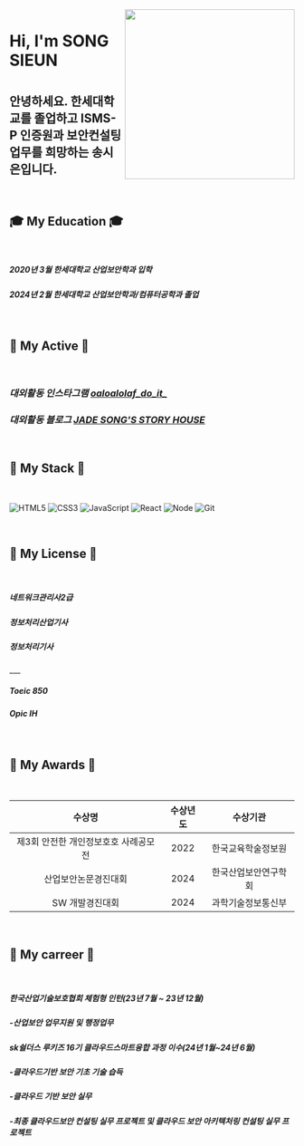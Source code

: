 <img align="right" src="https://postfiles.pstatic.net/MjAyMzA0MjNfMTI4/MDAxNjgyMjQ2ODcwNzc2.QXMRRKnuXvgCn-sr_VwfOLmI5pcJTg955BqXxJ1pbEwg.RE-pF2IO2MatwfX5ip9bQxk5A86dOhbXPscqhSpfl-wg.JPEG.0504jade/IMG_5859.jpg?type=w773" width="300"/>

<h1> Hi, I'm SONG SIEUN <h1/> 
 <H2>안녕하세요. 한세대학교를 졸업하고 ISMS-P 인증원과 보안컨설팅 업무를 희망하는 송시은입니다. </H2>
 <BR />
  <H2> 🎓 My Education 🎓</h2><BR />
<h5>2020년 3월 한세대학교 산업보안학과 입학</h5>
<h5>2024년 2월 한세대학교 산업보안학과/컴퓨터공학과 졸업</h5>
 
 <BR />
  <H2> 📕 My Active 📕</h2><BR />
<p>
  <em>
    <h3>
      대외활동 인스타그램
      <a href="https://instagram.com/olaolaolaf_do_it?igshid=YmMyMTA2M2Y=">
        oaloalolaf_do_it_ 
      </a>
    </h3>
    <em>
      <h3>
        대외활동 블로그 
        <a href="https://blog.naver.com/0504jade">
          JADE SONG'S STORY HOUSE
 </a>
</h3>
 </em>
 </em>
 </p>
  
  <BR />
  <H2> 📗 My Stack 📗</h2><BR />
  
![HTML5](https://img.shields.io/badge/-HTML5-F05032?style=for-the-badge&logo=html5&logoColor=ffffff)
![CSS3](https://img.shields.io/badge/-CSS3-007ACC?style=for-the-badge&logo=css3)
![JavaScript](https://img.shields.io/badge/-JavaScript-%23F7F1C?style=for-the-badge&logo=javascript&logoColor=000000&labelColor=%2370F1C6color=%23FFCESA)
![React](https://img.shields.io/badge/-React-222222?style=for-the-badge&logo=react)
![Node](https://img.shields.io/badge/-Nodejs-43853d?style=for-the-badge&logo=Node.js&logoColor=white)
![Git](https://img.shields.io/badge/-Git-F05032?style=for-the-badge&logo=git&logoColor=ffffff)


  <BR />
  <H2> 📘 My License 📘</h2><BR />
<h5>네트워크관리사2급</h5>
<h5>정보처리산업기사</h5>
<h5>정보처리기사</h5>
 ___
 <h5>Toeic 850</h5>
 <h5>Opic IH</h5>
  
  <BR />
  <H2> 📙 My Awards 📙</h2><BR />
  
|수상명|수상년도|수상기관|
|:--:|:--:|:--:|
|제3회 안전한 개인정보호호 사례공모전|2022|한국교육학술정보원|
|산업보안논문경진대회|2024|한국산업보안연구학회|
|SW 개발경진대회|2024|과학기술정보통신부|


<BR />
  <H2> 📘 My carreer 📘</h2><BR />
<h5>한국산업기술보호협회 체험형 인턴(23년 7월 ~ 23년 12월)</h5>
<h5>-산업보안 업무지원 및 행정업무</h5>
<h5>sk쉴더스 루키즈 16기 클라우드스마트융합 과정 이수(24년 1월~24년 6월)</h5>
<h5>-클라우드기반 보안 기초 기술 습득</h5>
<h5>-클라우드 기반 보안 실무</h5>
<h5>-최종 클라우드보안 컨설팅 실무 프로젝트 및 클라우드 보안 아키텍처링 컨설팅 실무 프로젝트</h5>
